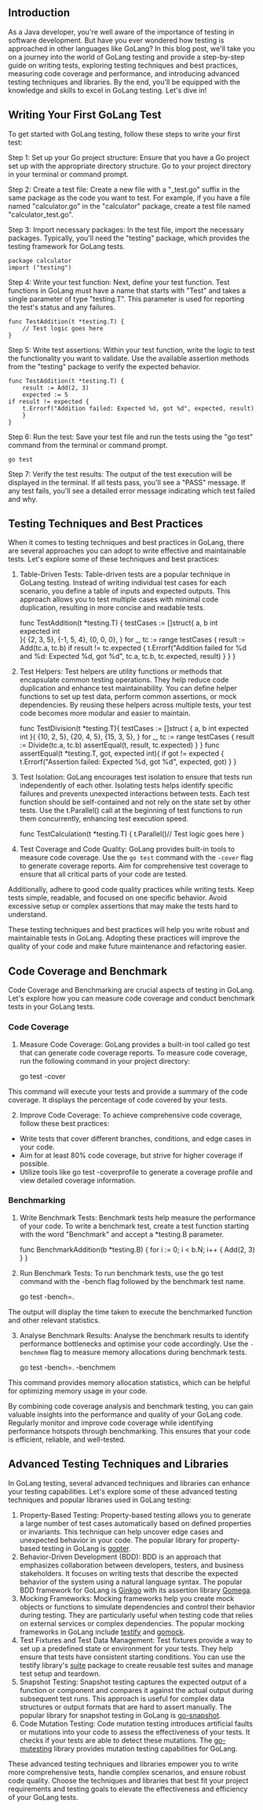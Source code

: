 ## Introduction

As a Java developer, you're well aware of the importance of testing in software development. But have you ever wondered how testing is approached in other languages like GoLang? In this blog post, we'll take you on a journey into the world of GoLang testing and provide a step-by-step guide on writing tests, exploring testing techniques and best practices, measuring code coverage and performance, and introducing advanced testing techniques and libraries. By the end, you'll be equipped with the knowledge and skills to excel in GoLang testing. Let's dive in!

## Writing Your First GoLang Test

To get started with GoLang testing, follow these steps to write your first test:

Step 1: Set up your Go project structure: Ensure that you have a Go project set up with the appropriate directory structure. Go to your project directory in your terminal or command prompt.

Step 2: Create a test file: Create a new file with a "_test.go" suffix in the same package as the code you want to test. For example, if you have a file named "calculator.go" in the "calculator" package, create a test file named "calculator_test.go".

Step 3: Import necessary packages: In the test file, import the necessary packages. Typically, you'll need the "testing" package, which provides the testing framework for GoLang tests.


    package calculator  
    import ("testing")

Step 4: Write your test function: Next, define your test function. Test functions in GoLang must have a name that starts with "Test" and takes a single parameter of type "testing.T". This parameter is used for reporting the test's status and any failures.


    func TestAddition(t *testing.T) {
        // Test logic goes here 
    }

Step 5: Write test assertions: Within your test function, write the logic to test the functionality you want to validate. Use the available assertion methods from the "testing" package to verify the expected behavior.

    func TestAddition(t *testing.T) {
        result := Add(2, 3)
        expected := 5 
    if result != expected {
        t.Errorf("Addition failed: Expected %d, got %d", expected, result)
        } 
    }


Step 6: Run the test: Save your test file and run the tests using the "go test" command from the terminal or command prompt.

    go test

Step 7: Verify the test results: The output of the test execution will be displayed in the terminal. If all tests pass, you'll see a "PASS" message. If any test fails, you'll see a detailed error message indicating which test failed and why.

## Testing Techniques and Best Practices

When it comes to testing techniques and best practices in GoLang, there are several approaches you can adopt to write effective and maintainable tests. Let's explore some of these techniques and best practices:

1. Table-Driven Tests: Table-driven tests are a popular technique in GoLang testing. Instead of writing individual test cases for each scenario, you define a table of inputs and expected outputs. This approach allows you to test multiple cases with minimal code duplication, resulting in more concise and readable tests.

    func TestAddition(t *testing.T) { 
        testCases := []struct{
        a, b     int  
        expected int   
        }{
        {2, 3, 5},
        {-1, 5, 4}, 
        {0, 0, 0}, 
        }
        for _, tc := range testCases {
        result := Add(tc.a, tc.b)
        if result != tc.expected {
        t.Errorf("Addition failed for %d and %d: Expected %d, got %d", tc.a, tc.b, tc.expected, result)
        }
    }
    }

2. Test Helpers: Test helpers are utility functions or methods that encapsulate common testing operations. They help reduce code duplication and enhance test maintainability. You can define helper functions to set up test data, perform common assertions, or mock dependencies. By reusing these helpers across multiple tests, your test code becomes more modular and easier to maintain.

    func TestDivision(t *testing.T){
    testCases := []struct {
        a, b     int
        expected int
        }{
        {10, 2, 5},
        {20, 4, 5},
        {15, 3, 5},
        }
        for _, tc := range testCases {
            result := Divide(tc.a, tc.b)
            assertEqual(t, result, tc.expected)
        }
    }
    func assertEqual(t *testing.T, got, expected int){
        if got != expected {
            t.Errorf("Assertion failed: Expected %d, got %d", expected, got)
        }
    }

3. Test Isolation: GoLang encourages test isolation to ensure that tests run independently of each other. Isolating tests helps identify specific failures and prevents unexpected interactions between tests. Each test function should be self-contained and not rely on the state set by other tests. Use the t.Parallel() call at the beginning of test functions to run them concurrently, enhancing test execution speed.

    func TestCalculation(t *testing.T) {
    t.Parallel()// Test logic goes here 
    }

4. Test Coverage and Code Quality: GoLang provides built-in tools to measure code coverage. Use the ```go test``` command with the ```-cover``` flag to generate coverage reports. Aim for comprehensive test coverage to ensure that all critical parts of your code are tested.

Additionally, adhere to good code quality practices while writing tests. Keep tests simple, readable, and focused on one specific behavior. Avoid excessive setup or complex assertions that may make the tests hard to understand.

These testing techniques and best practices will help you write robust and maintainable tests in GoLang. Adopting these practices will improve the quality of your code and make future maintenance and refactoring easier.

## Code Coverage and Benchmark

Code Coverage and Benchmarking are crucial aspects of testing in GoLang. Let's explore how you can measure code coverage and conduct benchmark tests in your GoLang tests.

### Code Coverage

1. Measure Code Coverage: GoLang provides a built-in tool called go test that can generate code coverage reports. To measure code coverage, run the following command in your project directory:

    go test -cover

This command will execute your tests and provide a summary of the code coverage. It displays the percentage of code covered by your tests.

2. Improve Code Coverage: To achieve comprehensive code coverage, follow these best practices:

- Write tests that cover different branches, conditions, and edge cases in your code.
- Aim for at least 80% code coverage, but strive for higher coverage if possible.
- Utilize tools like go test -coverprofile to generate a coverage profile and view detailed coverage information.

### Benchmarking

1. Write Benchmark Tests: Benchmark tests help measure the performance of your code. To write a benchmark test, create a test function starting with the word "Benchmark" and accept a *testing.B parameter.

    func BenchmarkAddition(b *testing.B) {
        for i := 0; i < b.N; i++ {
            Add(2, 3)
            }
    }

2. Run Benchmark Tests: To run benchmark tests, use the go test command with the -bench flag followed by the benchmark test name.

    go test -bench=.

The output will display the time taken to execute the benchmarked function and other relevant statistics.

3. Analyse Benchmark Results: Analyse the benchmark results to identify performance bottlenecks and optimise your code accordingly. Use the ```-benchmem``` flag to measure memory allocations during benchmark tests.

    go test -bench=. -benchmem

This command provides memory allocation statistics, which can be helpful for optimizing memory usage in your code.

By combining code coverage analysis and benchmark testing, you can gain valuable insights into the performance and quality of your GoLang code. Regularly monitor and improve code coverage while identifying performance hotspots through benchmarking. This ensures that your code is efficient, reliable, and well-tested.

## Advanced Testing Techniques and Libraries

In GoLang testing, several advanced techniques and libraries can enhance your testing capabilities. Let's explore some of these advanced testing techniques and popular libraries used in GoLang testing:

1. Property-Based Testing: Property-based testing allows you to generate a large number of test cases automatically based on defined properties or invariants. This technique can help uncover edge cases and unexpected behavior in your code. The popular library for property-based testing in GoLang is [gopter](https://github.com/leanovate/gopter).
2. Behavior-Driven Development (BDD): BDD is an approach that emphasizes collaboration between developers, testers, and business stakeholders. It focuses on writing tests that describe the expected behavior of the system using a natural language syntax. The popular BDD framework for GoLang is [Ginkgo](https://github.com/onsi/ginkgo) with its assertion library [Gomega](https://github.com/onsi/gomega).
3. Mocking Frameworks: Mocking frameworks help you create mock objects or functions to simulate dependencies and control their behavior during testing. They are particularly useful when testing code that relies on external services or complex dependencies. The popular mocking frameworks in GoLang include [testify](https://github.com/stretchr/testify) and [gomock](https://github.com/golang/mock).
4. Test Fixtures and Test Data Management: Test fixtures provide a way to set up a predefined state or environment for your tests. They help ensure that tests have consistent starting conditions. You can use the testify library's [suite](https://pkg.go.dev/github.com/stretchr/testify/suite) package to create reusable test suites and manage test setup and teardown.
5. Snapshot Testing: Snapshot testing captures the expected output of a function or component and compares it against the actual output during subsequent test runs. This approach is useful for complex data structures or output formats that are hard to assert manually. The popular library for snapshot testing in GoLang is [go-snapshot](https://github.com/bradleyjkemp/go-snapshot).
6. Code Mutation Testing: Code mutation testing introduces artificial faults or mutations into your code to assess the effectiveness of your tests. It checks if your tests are able to detect these mutations. The [go-mutesting](https://github.com/zimmski/go-mutesting) library provides mutation testing capabilities for GoLang.

These advanced testing techniques and libraries empower you to write more comprehensive tests, handle complex scenarios, and ensure robust code quality. Choose the techniques and libraries that best fit your project requirements and testing goals to elevate the effectiveness and efficiency of your GoLang tests.